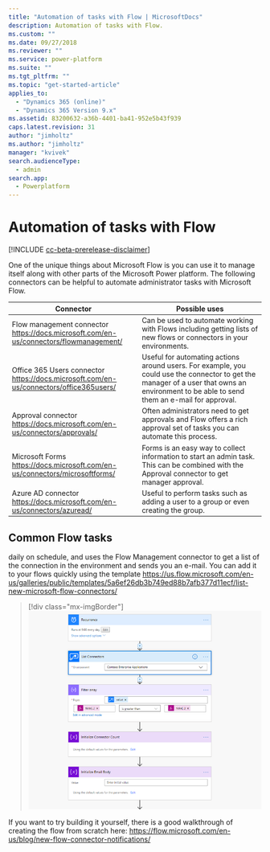 ```yaml
---
title: "Automation of tasks with Flow | MicrosoftDocs"
description: Automation of tasks with Flow.
ms.custom: ""
ms.date: 09/27/2018
ms.reviewer: ""
ms.service: power-platform
ms.suite: ""
ms.tgt_pltfrm: ""
ms.topic: "get-started-article"
applies_to: 
  - "Dynamics 365 (online)"
  - "Dynamics 365 Version 9.x"
ms.assetid: 83200632-a36b-4401-ba41-952e5b43f939
caps.latest.revision: 31
author: "jimholtz"
ms.author: "jimholtz"
manager: "kvivek"
search.audienceType: 
  - admin
search.app: 
  - Powerplatform
---
```

# Automation of tasks with Flow

[!INCLUDE [cc-beta-prerelease-disclaimer](../includes/cc-beta-prerelease-disclaimer.md)]

One of the unique things about Microsoft Flow is you can use it to manage itself along with other parts of the Microsoft Power platform. The following connectors can be helpful to automate administrator tasks with Microsoft Flow.

|Connector  |Possible uses  |
|---------|---------|
|Flow management connector <br/>https://docs.microsoft.com/en-us/connectors/flowmanagement/     |Can be used to automate working with Flows including getting lists of new flows or connectors in your environments.         |
|Office 365 Users connector<br/> https://docs.microsoft.com/en-us/connectors/office365users/     |Useful for automating actions around users. For example, you could use the connector to get the manager of a user that owns an environment to be able to send them an e-mail for approval.         |
|Approval connector<br/> https://docs.microsoft.com/en-us/connectors/approvals/     | Often administrators need to get approvals and Flow offers a rich approval set of tasks you can automate this process.        |
|Microsoft Forms <br/>https://docs.microsoft.com/en-us/connectors/microsoftforms/     | Forms is an easy way to collect information to start an admin task. This can be combined with the Approval connector to get manager approval.        |
|Azure AD connector <br/>https://docs.microsoft.com/en-us/connectors/azuread/     |Useful to perform tasks such as adding a user to a group or even creating the group.         |

## Common Flow tasks

daily on schedule, and uses the Flow Management connector to get a list of the connection in the environment and sends you an e-mail. You can add it to your flows quickly using the template https://us.flow.microsoft.com/en-us/galleries/public/templates/5a6ef26db3b749ed88b7afb377d11ecf/list-new-microsoft-flow-connectors/

> [!div class="mx-imgBorder"] 
> ![](media/list-new-flow-connectors.png "List new connectors")

If you want to try building it yourself, there is a good walkthrough of creating the flow from scratch here: https://flow.microsoft.com/en-us/blog/new-flow-connector-notifications/


